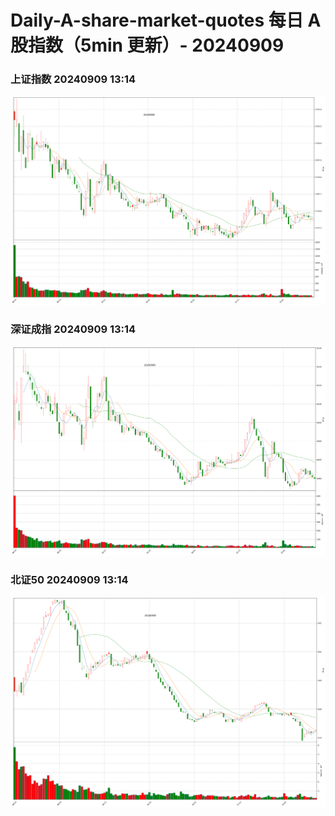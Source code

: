 
# Daily-A-share-market-quotes 每日 A 股指数（5min 更新）- 20240909

### 上证指数 20240909 13:14
![](./fig/2024/9/20240909-sh000001.png)

### 深证成指 20240909 13:14
![](./fig/2024/9/20240909-sz399001.png)

### 北证50 20240909 13:14
![](./fig/2024/9/20240909-bj899050.png)
